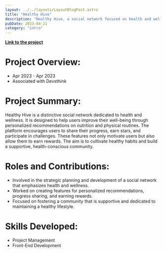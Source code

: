 ```yaml
---
layout: ../../layouts/LayoutBlogPost.astro
title: "Healthy Hive"
description: "Healthy Hive, a social network focused on health and wellness, offering personalized nutrition and exercise recommendations. This project demonstrates expertise in project management and front-end development, contributing to a health-conscious community."
pubDate: 2023-04-21
category: "intro"
---
```


[**Link to the project**](https://www.figma.com/proto/qtt5buBJn8cJ6J4YkFAF9r/Salud-Digna?page-id=4%3A5&node-id=1051-3490&starting-point-node-id=1051%3A3532&mode=design&t=SF05xSmfQgWHrDxx-1)

# **Project Overview:**

- Apr 2023 - Apr 2023
- Associated with Devsthink

# **Project Summary:**
Healthy Hive is a distinctive social network dedicated to health and wellness. It is designed to help users improve their well-being through personalized recommendations on nutrition and physical routines. The platform encourages users to share their progress, earn stars, and participate in challenges. These features not only motivate users but also allow them to earn rewards. The aim is to cultivate healthy habits and build a supportive, health-conscious community.

# **Roles and Contributions:**
- Involved in the strategic planning and development of a social network that emphasizes health and wellness.
- Worked on creating features for personalized recommendations, progress sharing, and earning rewards.
- Focused on fostering a community that is supportive and dedicated to maintaining a healthy lifestyle.

# **Skills Developed:**
- Project Management
- Front-End Development
